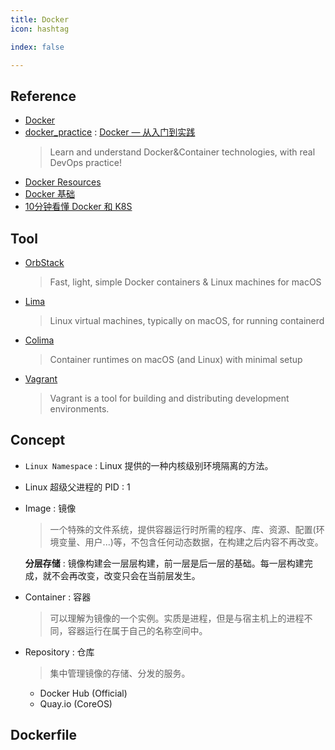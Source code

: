 ```yaml
---
title: Docker
icon: hashtag

index: false

---
```


<!-- more -->

## Reference

- [Docker](https://github.com/docker)
- [docker_practice](https://github.com/yeasy/docker_practice) : [Docker — 从入门到实践](https://yeasy.gitbook.io/docker_practice)
    > Learn and understand Docker&Container technologies, with real DevOps practice!
- [Docker Resources](https://github.com/hangyan/docker-resources)
- [Docker 基础](https://fe.zuo11.com/server/docker.html)
- [10分钟看懂 Docker 和 K8S](https://zhuanlan.zhihu.com/p/53260098)

## Tool

- [OrbStack](https://github.com/orbstack/orbstack)
    > Fast, light, simple Docker containers & Linux machines for macOS
- [Lima](https://github.com/lima-vm/lima)
    > Linux virtual machines, typically on macOS, for running containerd
- [Colima](https://github.com/abiosoft/colima)
    > Container runtimes on macOS (and Linux) with minimal setup
- [Vagrant](https://github.com/hashicorp/vagrant)
    > Vagrant is a tool for building and distributing development environments.

## Concept

- `Linux Namespace` : Linux 提供的一种内核级别环境隔离的方法。
- Linux 超级父进程的 PID : 1

- Image : 镜像
    > 一个特殊的文件系统，提供容器运行时所需的程序、库、资源、配置(环境变量、用户...)等，不包含任何动态数据，在构建之后内容不再改变。
    
    **分层存储** : 镜像构建会一层层构建，前一层是后一层的基础。每一层构建完成，就不会再改变，改变只会在当前层发生。

- Container : 容器
    > 可以理解为镜像的一个实例。实质是进程，但是与宿主机上的进程不同，容器运行在属于自己的名称空间中。
    
- Repository : 仓库
    > 集中管理镜像的存储、分发的服务。
    
    * Docker Hub (Official)
    * Quay.io (CoreOS)

## Dockerfile

```Dockerfile

```